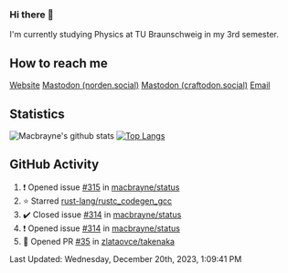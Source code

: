 ### Hi there 👋
I'm currently studying Physics at TU Braunschweig in my 3rd semester.

## How to reach me
[Website](https://florentin-schleuss.de)
<a rel="me" href="https://norden.social/@florentin">Mastodon (norden.social)</a>
<a rel="me" href="https://craftodon.social/@frodolon">Mastodon (craftodon.social)</a>
[Email](mailto:hello@macbrayne.de)

## Statistics
![Macbrayne's github stats](https://github-readme-stats.vercel.app/api?username=macbrayne&count_private=true&show_icons=true&hide_rank=true&custom_title=macbrayne's%20GitHub%20Stats)
[![Top Langs](https://github-readme-stats.vercel.app/api/top-langs/?username=macbrayne&exclude_repo=liftron&layout=compact)](https://github.com/anuraghazra/github-readme-stats)
## GitHub Activity

<!--RECENT_ACTIVITY:start-->
1. ❗️ Opened issue [#315](https://github.com/macbrayne/status/issues/315) in [macbrayne/status](https://github.com/macbrayne/status)
2. ⭐ Starred [rust-lang/rustc_codegen_gcc](https://github.com/rust-lang/rustc_codegen_gcc)
3. ✔️ Closed issue [#314](https://github.com/macbrayne/status/issues/314) in [macbrayne/status](https://github.com/macbrayne/status)
4. ❗️ Opened issue [#314](https://github.com/macbrayne/status/issues/314) in [macbrayne/status](https://github.com/macbrayne/status)
5. 💪 Opened PR [#35](https://github.com/zlataovce/takenaka/pull/35) in [zlataovce/takenaka](https://github.com/zlataovce/takenaka)
<!--RECENT_ACTIVITY:end-->

<!--RECENT_ACTIVITY:last_update-->
Last Updated: Wednesday, December 20th, 2023, 1:09:41 PM
<!--RECENT_ACTIVITY:last_update_end-->


<!--
**macbrayne/macbrayne** is a ✨ _special_ ✨ repository because its `README.md` (this file) appears on your GitHub profile.

Here are some ideas to get you started:

- 🔭 I’m currently working on ...
- 🌱 I’m currently learning ...
- 👯 I’m looking to collaborate on ...
- 🤔 I’m looking for help with ...
- 💬 Ask me about ...
- 📫 How to reach me: ...
- 😄 Pronouns: ...
- ⚡ Fun fact: ...
-->
